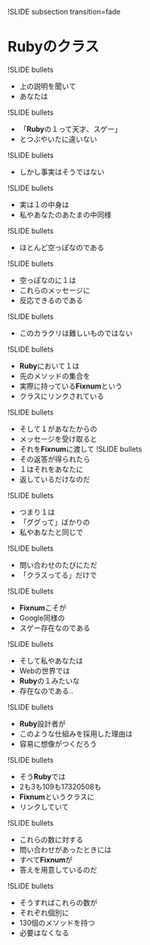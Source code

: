 !SLIDE subsection transition=fade
# Rubyのクラス

!SLIDE bullets
* 上の説明を聞いて
* あなたは

!SLIDE bullets
* 「<strong class='ruby'>Ruby</strong>の１って天才、スゲー」
* とつぶやいたに違いない

!SLIDE bullets
* しかし事実はそうではない

!SLIDE bullets
* 実は１の中身は
* 私やあなたのあたまの中同様

!SLIDE bullets
* ほとんど空っぽなのである

!SLIDE bullets
* 空っぽなのに１は
* これらのメッセージに
* 反応できるのである

!SLIDE bullets
* このカラクリは難しいものではない

!SLIDE bullets
* <strong class='ruby'>Ruby</strong>において１は
* 先のメソッドの集合を
* 実際に持っている<strong class='green'>Fixnum</strong>という
* クラスにリンクされている

!SLIDE bullets
* そして１があなたからの
* メッセージを受け取ると
* それを<strong class='green'>Fixnum</strong>に渡して
!SLIDE bullets
* その返答が得られたら
* １はそれをあなたに
* 返しているだけなのだ

!SLIDE bullets

* つまり１は
* 「ググって」ばかりの
* 私やあなたと同じで

!SLIDE bullets
* 問い合わせのたびにただ
* 「クラスってる」だけで

!SLIDE bullets
* <strong class='green'>Fixnum</strong>こそが
* Google同様の
* スゲー存在なのである

!SLIDE bullets
* そして私やあなたは
* Webの世界では
* <strong class='ruby'>Ruby</strong>の１みたいな
* 存在なのである..

!SLIDE bullets

* <strong class='ruby'>Ruby</strong>設計者が
* このような仕組みを採用した理由は
* 容易に想像がつくだろう

!SLIDE bullets
* そう<strong class='ruby'>Ruby</strong>では
* 2も3も109も17320508も
* <strong class='green'>Fixnum</strong>というクラスに
* リンクしていて

!SLIDE bullets
* これらの数に対する
* 問い合わせがあったときには
* すべて<strong class='green'>Fixnum</strong>が
* 答えを用意しているのだ

!SLIDE bullets
* そうすればこれらの数が
* それぞれ個別に
* 130個のメソッドを持つ
* 必要はなくなる


